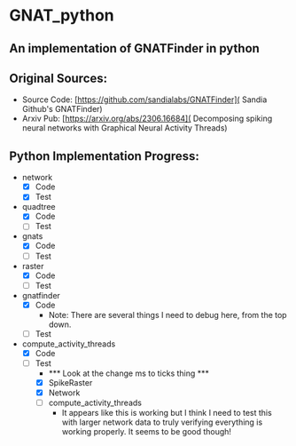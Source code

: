 # GNAT_python
## An implementation of GNATFinder in python
## Original Sources:
- Source Code: [https://github.com/sandialabs/GNATFinder]( Sandia Github's GNATFinder)
- Arxiv Pub: [https://arxiv.org/abs/2306.16684]( Decomposing spiking neural networks with Graphical Neural Activity Threads)

## Python Implementation Progress:
- network
  - [x] Code
  - [x] Test
- quadtree
  - [x] Code
  - [ ] Test
- gnats
  - [x] Code
  - [ ] Test
- raster
  - [x] Code
  - [ ] Test
- gnatfinder
  - [x] Code
    - Note: There are several things I need to debug here, from the top down.
  - [ ] Test
- compute_activity_threads
  - [x] Code
  - [ ] Test
    - *** Look at the change ms to ticks thing ***
    - [x] SpikeRaster
    - [x] Network
    - [ ] compute_activity_threads
        - It appears like this is working but I think I need to test this with larger network data to truly verifying everything is working properly. It seems to be good though!
